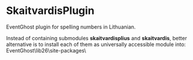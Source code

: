 # SkaitvardisPlugin
EventGhost plugin for spelling numbers in Lithuanian.

Instead of containing submodules **skaitvardisplius** and **skaitvardis**, better alternative is to install each of them as universally accessible module into:
    EventGhost\lib26\site-packages\
